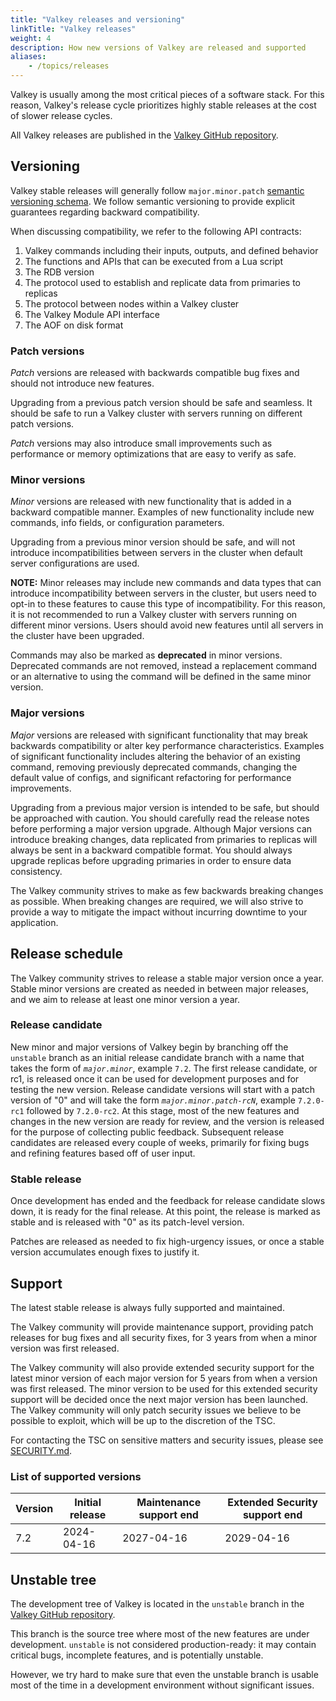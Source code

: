 ```yaml
---
title: "Valkey releases and versioning"
linkTitle: "Valkey releases"
weight: 4
description: How new versions of Valkey are released and supported
aliases:
    - /topics/releases
---
```


Valkey is usually among the most critical pieces of a software stack.
For this reason, Valkey's release cycle prioritizes highly stable releases at the cost of slower release cycles.

All Valkey releases are published in the [Valkey GitHub repository](https://github.com/valkey-io/valkey/releases).

## Versioning

Valkey stable releases will generally follow `major.minor.patch` [semantic versioning schema](https://semver.org/).
We follow semantic versioning to provide explicit guarantees regarding backward compatibility.

When discussing compatibility, we refer to the following API contracts:

1. Valkey commands including their inputs, outputs, and defined behavior
2. The functions and APIs that can be executed from a Lua script
3. The RDB version
4. The protocol used to establish and replicate data from primaries to replicas
5. The protocol between nodes within a Valkey cluster
6. The Valkey Module API interface
7. The AOF on disk format

### Patch versions

*Patch* versions are released with backwards compatible bug fixes and should not introduce new features.

Upgrading from a previous patch version should be safe and seamless.
It should be safe to run a Valkey cluster with servers running on different patch versions.

*Patch* versions may also introduce small improvements such as performance or memory optimizations that are easy to verify as safe.

### Minor versions

*Minor* versions are released with new functionality that is added in a backward compatible manner.
Examples of new functionality include new commands, info fields, or configuration parameters.

Upgrading from a previous minor version should be safe, and will not introduce incompatibilities between servers in the cluster when default server configurations are used.

**NOTE:** Minor releases may include new commands and data types that can introduce incompatibility between servers in the cluster, but users need to opt-in to these features to cause this type of incompatibility.
For this reason, it is not recommended to run a Valkey cluster with servers running on different minor versions.
Users should avoid new features until all servers in the cluster have been upgraded.

Commands may also be marked as **deprecated** in minor versions.
Deprecated commands are not removed, instead a replacement command or an alternative to using the command will be defined in the same minor version.

### Major versions

*Major* versions are released with significant functionality that may break backwards compatibility or alter key performance characteristics.
Examples of significant functionality includes altering the behavior of an existing command, removing previously deprecated commands, changing the default value of configs, and significant refactoring for performance improvements.

Upgrading from a previous major version is intended to be safe, but should be approached with caution.
You should carefully read the release notes before performing a major version upgrade.
Although Major versions can introduce breaking changes, data replicated from primaries to replicas will always be sent in a backward compatible format.
You should always upgrade replicas before upgrading primaries in order to ensure data consistency.

The Valkey community strives to make as few backwards breaking changes as possible.
When breaking changes are required, we will also strive to provide a way to mitigate the impact without incurring downtime to your application.

## Release schedule

The Valkey community strives to release a stable major version once a year.
Stable minor versions are created as needed in between major releases, and we aim to release at least one minor version a year.

### Release candidate

New minor and major versions of Valkey begin by branching off the `unstable` branch as an initial release candidate branch with a name that takes the form of *`major.minor`*, example `7.2`.
The first release candidate, or rc1, is released once it can be used for development purposes and for testing the new version.
Release candidate versions will start with a patch version of "0" and will take the form *`major.minor.patch-rcN`*, example `7.2.0-rc1` followed by `7.2.0-rc2`.
At this stage, most of the new features and changes in the new version are ready for review, and the version is released for the purpose of collecting public feedback.
Subsequent release candidates are released every couple of weeks, primarily for fixing bugs and refining features based off of user input.

### Stable release

Once development has ended and the feedback for release candidate slows down, it is ready for the final release.
At this point, the release is marked as stable and is released with "0" as its patch-level version.

Patches are released as needed to fix high-urgency issues, or once a stable version accumulates enough fixes to justify it.

## Support

The latest stable release is always fully supported and maintained.

The Valkey community will provide maintenance support, providing patch releases for bug fixes and all security fixes, for 3 years from when a minor version was first released.

The Valkey community will also provide extended security support for the latest minor version of each major version for 5 years from when a version was first released.
The minor version to be used for this extended security support will be decided once the next major version has been launched.
The Valkey community will only patch security issues we believe to be possible to exploit, which will be up to the discretion of the TSC.

For contacting the TSC on sensitive matters and security issues, please see [SECURITY.md](https://github.com/valkey-io/valkey/blob/unstable/SECURITY.md).

### List of supported versions

| Version | Initial release | Maintenance support end | Extended Security support end |
| -- | -- | -- | -- |
| 7.2 | 2024-04-16 | 2027-04-16 | 2029-04-16 |

## Unstable tree

The development tree of Valkey is located in the `unstable` branch in the [Valkey GitHub repository](https://github.com/valkey-io/valkey).

This branch is the source tree where most of the new features are under development.
`unstable` is not considered production-ready: it may contain critical bugs, incomplete features, and is potentially unstable.

However, we try hard to make sure that even the unstable branch is usable most of the time in a development environment without significant issues.